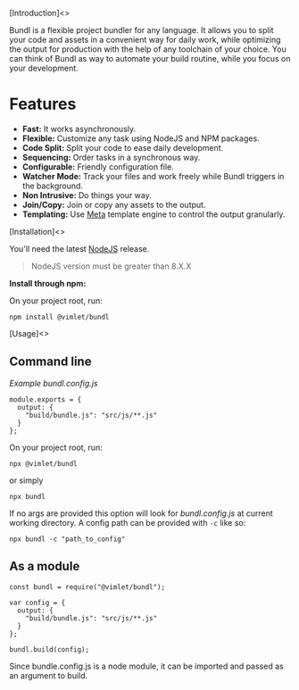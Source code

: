 [Introduction]<>

Bundl is a flexible project bundler for any language. It allows you to split your code and assets in a convenient way for daily work, while optimizing the output for production with the help of any toolchain of your choice.
You can think of Bundl as way to automate your build routine, while you focus on your development.

# Features

* **Fast:** It works asynchronously.
* **Flexible:** Customize any task using NodeJS and NPM packages. 
* **Code Split:** Split your code to ease daily development.
* **Sequencing:** Order tasks in a synchronous way.
* **Configurable:** Friendly configuration file.
* **Watcher Mode:** Track your files and work freely while Bundl triggers in the background.
* **Non Intrusive:** Do things your way.
* **Join/Copy:** Join or copy any assets to the output.
* **Templating:** Use [Meta](https://github.com/vimlet/vimlet-meta) template engine to control the output granularly.

[Installation]<>

You'll need the latest [NodeJS](https://NodeJS.org) release.

> NodeJS version must be greater than 8.X.X


**Install through npm:**

On your project root, run:

```npm install @vimlet/bundl```

[Usage]<>

## Command line

*Example bundl.config.js*
```[javascript]
module.exports = {
  output: {
    "build/bundle.js": "src/js/**.js"
  }
};
```

On your project root, run:

```npx @vimlet/bundl```

or simply 

```npx bundl```

If no args are provided this option will look for *bundl.config.js* at current working directory.
A config path can be provided with `-c` like so:

```npx bundl -c "path_to_config"```

## As a module

```[javascript]
const bundl = require("@vimlet/bundl");

var config = {
  output: {
    "build/bundle.js": "src/js/**.js"
  }
};

bundl.build(config);
```

Since bundle.config.js is a node module, it can be imported and passed as an argument to build.